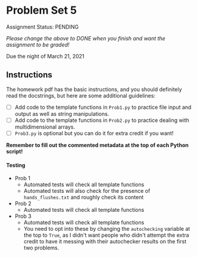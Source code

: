 # Problem Set 5

Assignment Status: PENDING

_Please change the above to DONE when you finish and want the assignment to be graded!_

Due the night of March 21, 2021


## Instructions
The homework pdf has the basic instructions, and you should definitely read the docstrings, but here are some additional guidelines:
 - [ ] Add code to the template functions in `Prob1.py` to practice file input and output as well as string manipulations.
 - [ ] Add code to the template functions in `Prob2.py` to practice dealing with multidimensional arrays.
 - [ ] `Prob3.py` is optional but you can do it for extra credit if you want!

__Remember to fill out the commented metadata at the top of each Python script!__

#### Testing
 - Prob 1
 	- Automated tests will check all template functions
	- Automated tests will also check for the presence of `hands_flushes.txt` and roughly check its content
 - Prob 2
 	- Automated tests will check all template functions
 - Prob 3
 	- Automated tests will check all template functions
	- You need to opt into these by changing the `autochecking` variable at the top to `True`, as I didn't want people who didn't attempt the extra credit to have it messing with their autochecker results on the first two problems.

